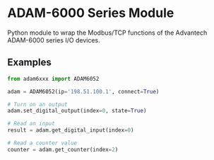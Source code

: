 # ADAM-6000 Series Module

Python module to wrap the Modbus/TCP functions of the Advantech ADAM-6000 series I/O devices.

## Examples

```python
from adam6xxx import ADAM6052

adam = ADAM6052(ip='198.51.100.1', connect=True)

# Turn on an output
adam.set_digital_output(index=0, state=True)

# Read an input
result = adam.get_digital_input(index=0)

# Read a counter value
counter = adam.get_counter(index=2)
```